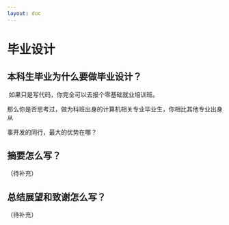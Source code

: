 ```yaml
---
layout: doc
---
```

# 毕业设计
## 本科生毕业为什么要做毕业设计？
​	如果只是写代码，你完全可以去报个零基础就业培训班。

​	那么你是否思考过，做为科班出身的计算机相关专业毕业生，你相比其他专业出身从

事开发的同行，最大的优势在哪？

## 摘要怎么写？
（待补充）
## 总结展望和致谢怎么写？
（待补充）